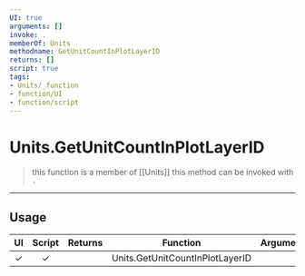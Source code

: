 ```yaml
---
UI: true
arguments: []
invoke: .
memberOf: Units
methodname: GetUnitCountInPlotLayerID
returns: []
script: true
tags:
- Units/_function
- function/UI
- function/script
---
```

# Units.GetUnitCountInPlotLayerID
> this function is a member of [[Units]]
> this method can be invoked with `.`
-----
## Usage
|  UI | Script | Returns | Function | Arguments |
|:---:|:------:|-------:|:--------:|:---------|
|✓|✓||Units.GetUnitCountInPlotLayerID||
